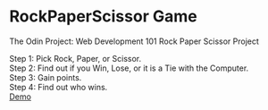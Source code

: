 # RockPaperScissor Game
The Odin Project: Web Development 101 Rock Paper Scissor Project

Step 1: Pick Rock, Paper, or Scissor.</br>
Step 2: Find out if you Win, Lose, or it is a Tie with the Computer.</br>
Step 3: Gain points.</br>
Step 4: Find out who wins.</br>
<a href="https://codepen.io/JajwalyaRK/pen/dgPadY">Demo</a>
